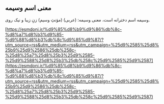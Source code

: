 ## معنی اسم وسیمه


وسیمه اسم دخترانه است، معنی وسیمه: (عربی) (مؤنثِ وسیم) زنِ زیبا و نیک روی.

[https://esmdoni.ir/%d9%85%d8%b9%d9%86%db%8c-%d8%a7%d8%b3%d9%85-%d9%88%d8%b3%db%8c%d9%85%d9%87/?utm_source=rss&utm_medium=rss&utm_campaign=%25d9%2585%25d8%25b9%25d9%2586%25db%258c-%25d8%25a7%25d8%25b3%25d9%2585-%25d9%2588%25d8%25b3%25db%258c%25d9%2585%25d9%2587](https://esmdoni.ir/%d9%85%d8%b9%d9%86%db%8c-%d8%a7%d8%b3%d9%85-%d9%88%d8%b3%db%8c%d9%85%d9%87/?utm_source=rss&utm_medium=rss&utm_campaign=%25d9%2585%25d8%25b9%25d9%2586%25db%258c-%25d8%25a7%25d8%25b3%25d9%2585-%25d9%2588%25d8%25b3%25db%258c%25d9%2585%25d9%2587) 